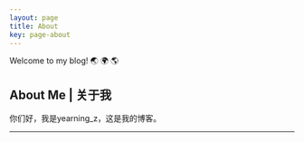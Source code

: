 ```yaml
---
layout: page
title: About
key: page-about
---
```

Welcome to my blog! :earth_asia: :earth_africa: :earth_americas:


<!--more-->

## About Me | 关于我

你们好，我是yearning_z，这是我的博客。


---

